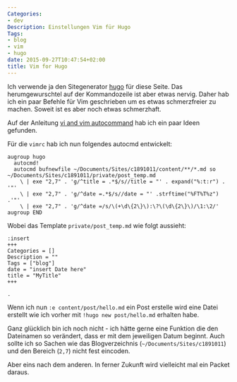 ```yaml
---
Categories:
- dev
Description: Einstellungen Vim für Hugo
Tags:
- blog
- vim
- hugo
date: 2015-09-27T10:47:54+02:00
title: Vim for Hugo
---
```


Ich verwende ja den Sitegenerator [hugo](https://gohugo.io) für diese Seite.  Das herumgewurschtel auf der Kommandozeile ist aber etwas nervig.  Daher hab ich ein paar Befehle für Vim geschrieben um es etwas schmerzfreier zu machen.  Soweit ist es aber noch etwas schmerzhaft.

Auf der Anleitung [vi and vim autocommand](http://www.thegeekstuff.com/2008/12/vi-and-vim-autocommand-3-steps-to-add-custom-header-to-your-file/) hab ich ein paar Ideen gefunden.

<!--more--> 
Für die `vimrc` hab ich nun folgendes autocmd entwickelt:

```
augroup hugo
  autocmd!
  autocmd bufnewfile ~/Documents/Sites/c1891011/content/**/*.md so ~/Documents/Sites/c1891011/private/post_temp.md
	\ | exe "2,7" . 'g/^title = .*$/s//title = "' . expand("%:t:r") . '"' 
	\ | exe "2,7" . 'g/^date =.*$/s//date = "' .strftime("%FT%T%z") .'"'
	\ | exe "2,7" . 'g/^date =/s/\(+\d\{2\}\):\?\(\d\{2\}\)/\1:\2/'
augroup END
```

Wobei das Template `private/post_temp.md` wie folgt aussieht:

```
:insert
+++
Categories = []
Description = ""
Tags = ["blog"]
date = "insert Date here"
title = "MyTitle"
+++

.
```

Wenn ich nun `:e content/post/hello.md` ein Post erstelle wird eine
Datei erstellt wie ich vorher mit `!hugo new post/hello.md` erhalten
habe.

Ganz glücklich bin ich noch nicht - ich hätte gerne eine Funktion die
den Dateinamen so verändert, dass er mit dem jeweiligen Datum beginnt.
Auch sollte ich so Sachen wie das
Blogverzeichnis (`~/Documents/Sites/c1891011`)  und den Bereich (`2,7`) nicht fest eincoden. 

Aber eins nach dem anderen.  In ferner Zukunft wird vielleicht mal ein
Packet daraus.
